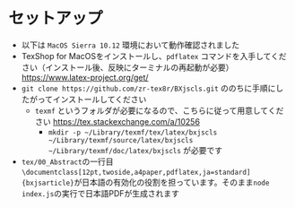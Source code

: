 # セットアップ
- 以下は `MacOS Sierra 10.12` 環境において動作確認されました
- TexShop for MacOSをインストールし、`pdflatex` コマンドを入手してください（インストール後、反映にターミナルの再起動が必要） https://www.latex-project.org/get/
- `git clone https://github.com/zr-tex8r/BXjscls.git` ののちに手順にしたがってインストールしてください
  - `texmf` というフォルダが必要になるので、こちらに従って用意してください https://tex.stackexchange.com/a/10256
    - `mkdir -p ~/Library/texmf/tex/latex/bxjscls ~/Library/texmf/source/latex/bxjscls ~/Library/texmf/doc/latex/bxjscls` が必要です
- `tex/00_Abstract`の一行目`\documentclass[12pt,twoside,a4paper,pdflatex,ja=standard]{bxjsarticle}`が日本語の有効化の役割を担っています。そのまま`node index.js`の実行で日本語PDFが生成されます